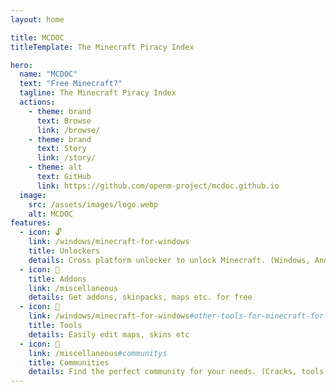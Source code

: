```yaml
---
layout: home

title: MCDOC
titleTemplate: The Minecraft Piracy Index

hero:
  name: "MCDOC"
  text: "Free Minecraft?"
  tagline: The Minecraft Piracy Index
  actions:
    - theme: brand
      text: Browse
      link: /browse/
    - theme: brand
      text: Story
      link: /story/
    - theme: alt
      text: GitHub
      link: https://github.com/openm-project/mcdoc.github.io
  image:
    src: /assets/images/logo.webp
    alt: MCDOC
features:
  - icon: 🔓
    link: /windows/minecraft-for-windows
    title: Unlockers
    details: Cross platform unlocker to unlock Minecraft. (Windows, Android, IOS, PS, Nintendo, Xbox)
  - icon: 🧩
    title: Addons
    link: /miscellaneous
    details: Get addons, skinpacks, maps etc. for free
  - icon: 🔨
    link: /windows/minecraft-for-windows#other-tools-for-minecraft-for-windows-10
    title: Tools
    details: Easily edit maps, skins etc
  - icon: 👥
    link: /miscellaneous#communitys
    title: Communities
    details: Find the perfect community for your needs. (Cracks, tools, archives, building)
---
```


<style>
:root {
  --vp-home-hero-name-color: transparent;
  --vp-home-hero-name-background: -webkit-linear-gradient(120deg, #644119, #ddb807);
}
</style>
